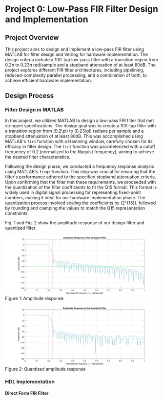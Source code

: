 # Project 0: Low-Pass FIR Filter Design and Implementation

## Project Overview

This project aims to design and implement a low-pass FIR filter using MATLAB for filter design and Verilog for hardware implementation. The design criteria include a 100-tap low-pass filter with a transition region from 0.2π to 0.23π rad/sample and a stopband attenuation of at least 80dB. The project explores different FIR filter architectures, including pipelining, reduced-complexity parallel processing, and a combination of both, to achieve efficient hardware implementation.

## Design Process

### Filter Design in MATLAB

In this project, we utilized MATLAB to design a low-pass FIR filter that met stringent specifications. The design goal was to create a 100-tap filter with a transition region from \(0.2\pi\) to \(0.23\pi\) radians per sample and a stopband attenuation of at least 80dB. This was accomplished using MATLAB's `fir1` function with a Hamming window, carefully chosen for its efficacy in filter design. The `fir1` function was parameterized with a cutoff frequency of 0.2 (normalized to the Nyquist frequency), aiming to achieve the desired filter characteristics.

Following the design phase, we conducted a frequency response analysis using MATLAB's `freqz` function. This step was crucial for ensuring that the filter's performance adhered to the specified stopband attenuation criteria. Upon confirming that the filter met these requirements, we proceeded with the quantization of the filter coefficients to fit the Q15 format. This format is widely used in digital signal processing for representing fixed-point numbers, making it ideal for our hardware implementation phase. The quantization process involved scaling the coefficients by \(2^{15}\), followed by rounding and clamping the values to match the Q15 representation constraints.

Fig. 1 and Fig. 2 show the amplitude response of our design filter and quantized filter.


![Fig.1 Amplitude response](./fig/amplitude_response.svg)
Figure 1: Amplitude response

![Fig.2 Quantized amplitude response](./fig/amplitude_response_quantized.svg)
Figure 2: Quantized amplitude response

### HDL Implementation

#### Direct Form FIR Filter
